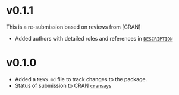 # v0.1.1

This is a re-submission based on reviews from [CRAN]

* Added authors with detailed roles and references in [`DESCRIPTION`](DESCRIPTION)


# v0.1.0

* Added a `NEWS.md` file to track changes to the package.
* Status of submission to CRAN [`cransays`](https://r-hub.github.io/cransays/articles/dashboard.html)


